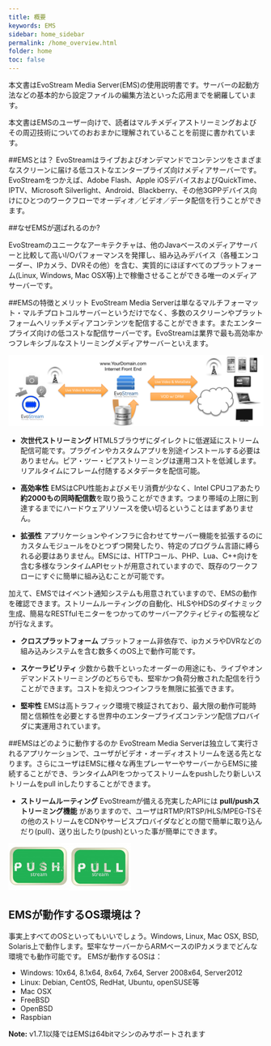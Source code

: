 ```yaml
---
title: 概要
keywords: EMS
sidebar: home_sidebar
permalink: /home_overview.html
folder: home
toc: false
---
```


本文書はEvoStream Media Server(EMS)の使用説明書です。サーバーの起動方法などの基本的から設定ファイルの編集方法といった応用までを網羅しています。

本文書はEMSのユーザー向けで、読者はマルチメディアストリーミングおよびその周辺技術についてのおおまかに理解されていることを前提に書かれています。

##EMSとは？
EvoStreamはライブおよびオンデマンドでコンテンツをさまざまなスクリーンに届ける低コストなエンタープライズ向けメディアサーバーです。EvoStreamをつかえば、Adobe Flash、Apple iOSデバイスおよびQuickTime、IPTV、Microsoft Silverlight、Android、Blackberry、その他3GPPデバイス向けにひとつのワークフローでオーディオ／ビデオ／データ配信を行うことができます。

##なぜEMSが選ばれるのか?

EvoStreamのユニークなアーキテクチャは、他のJavaベースのメディアサーバーと比較して高いI/Oパフォーマンスを発揮し、組み込みデバイス（各種エンコーダー、IPカメラ、DVRその他）を含む、実質的にほぼすべてのプラットフォーム(Linux, Windows, Mac OSX等)上で稼働させることができる唯一のメディアサーバーです。

##EMSの特徴とメリット
EvoStream Media Serverは単なるマルチフォーマット・マルチプロトコルサーバーというだけでなく、多数のスクリーンやプラットフォームへリッチメディアコンテンツを配信することができます。またエンタープライズ向けの低コストな配信サーバーです。EvoStreamは業界で最も高効率かつフレキシブルなストリーミングメディアサーバーといえます。

![](images/home/intro1.jpg)

- **次世代ストリーミング**
HTML5ブラウザにダイレクトに低遅延にストリーム配信可能です。プラグインやカスタムアプリを別途インストールする必要はありません。ピア・ツー・ピアストリーミングは運用コストを低減します。リアルタイムにフレーム付随するメタデータを配信可能。

- **高効率性**
EMSはCPU性能およびメモリ消費が少なく、Intel CPUコアあたり **約2000もの同時配信数**を取り扱うことができます。つまり帯域の上限に到達するまでにハードウェアリソースを使い切るということはまずありません。

- **拡張性**
アプリケーションやインフラに合わせてサーバー機能を拡張するのにカスタムモジュールをひとつずつ開発したり、特定のプログラム言語に縛られる必要はありません。EMSには、HTTPコール、PHP、Lua、C++向けを含む多様なランタイムAPIセットが用意されていますので、既存のワークフローにすぐに簡単に組み込むことが可能です。

加えて、EMSではイベント通知システムも用意されていますので、EMSの動作を確認できます。ストリームルーティングの自動化、HLSやHDSのダイナミック生成、簡易なRESTfulモニターをつかってのサーバーアクティビティの監視などが行なえます。

- **クロスプラットフォーム**
プラットフォーム非依存で、ipカメラやDVRなどの組み込みシステムを含む数多くのOS上で動作可能です。

- **スケーラビリティ**
少数から数千といったオーダーの用途にも、ライブやオンデマンドストリーミングのどちらでも、堅牢かつ負荷分散された配信を行うことができます。コストを抑えつつインフラを無限に拡張できます。

- **堅牢性**
EMSは高トラフィック環境で検証されており、最大限の動作可能時間と信頼性を必要とする世界中のエンタープライズコンテンツ配信プロバイダに実運用されています。

##EMSはどのように動作するのか
EvoStream Media Serverは独立して実行されるアプリケーションで、ユーザがビデオ・オーディオストリームを送る先となります。さらにユーザはEMSに様々な再生プレーヤーやサーバーからEMSに接続することができ、ランタイムAPIをつかってストリームをpushしたり新しいストリームをpull inしたりすることができます。

- **ストリームルーティング**
EvoStreamが備える充実したAPIには **pull/pushストリーミング機能** がありますので、ユーザはRTMP/RTSP/HLS/MPEG-TSその他のストリームをCDNやサービスプロバイダなどとの間で簡単に取り込んだり(pull)、送り出したり(push)といった事が簡単にできます。

![](images/home/intro2.jpg)

## EMSが動作するOS環境は？
事実上すべてのOSといってもいいでしょう。Windows, Linux, Mac OSX, BSD, Solaris上で動作します。堅牢なサーバーからARMベースのIPカメラまでどんな環境でも動作可能です。
EMSが動作するOSは：
- Windows:  10x64, 8.1x64, 8x64, 7x64, Server 2008x64, Server2012
- Linux: Debian, CentOS, RedHat, Ubuntu, openSUSE等
- Mac OSX
- FreeBSD
- OpenBSD
- Raspbian

**Note:** v1.7.1以降ではEMSは64bitマシンのみサポートされます
